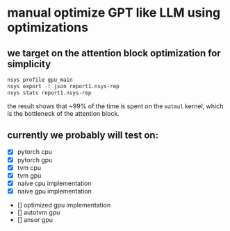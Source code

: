 # manual optimize GPT like LLM using optimizations

## we target on the attention block optimization for simplicity

```bash
nsys profile gpu_main
nsys export -t json report1.nsys-rep
nsys stats report1.nsys-rep
```

the result shows that ~99% of the time is spent on the `matmul` kernel, which is the bottleneck of the attention block.

## currently we probably will test on:

- [x] pytorch cpu
- [x] pytorch gpu
- [x] tvm cpu
- [x] tvm gpu
- [x] naive cpu implementation
- [x] naive gpu implementation
- [] optimized gpu implementation
- [] autotvm gpu
- [] ansor gpu
